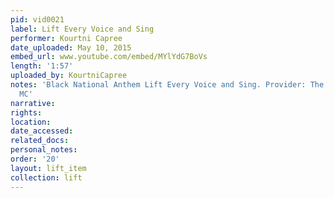 ```yaml
---
pid: vid0021
label: Lift Every Voice and Sing
performer: Kourtni Capree
date_uploaded: May 10, 2015
embed_url: www.youtube.com/embed/MYlYdG7BoVs
length: '1:57'
uploaded_by: KourtniCapree
notes: 'Black National Anthem Lift Every Voice and Sing. Provider: The Baddest ButchQUEENnDRAG
  MC'
narrative: 
rights: 
location: 
date_accessed: 
related_docs: 
personal_notes: 
order: '20'
layout: lift_item
collection: lift
---
```

